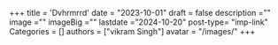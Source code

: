 +++
title = 'Dvhrmrrd'
date = "2023-10-01"
draft = false
description =""
image =""
imageBig =""
lastdate ="2024-10-20"
post-type= "imp-link"
Categories = []
authors = ["vikram Singh"]
avatar  = "/images/"
+++